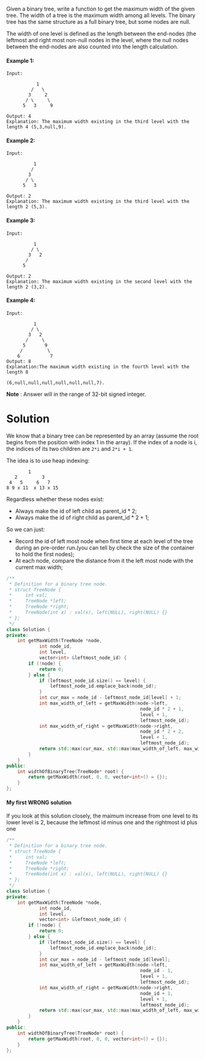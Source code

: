 Given a binary tree, write a function to get the maximum width of the given tree. The width of a tree is the maximum width among all levels. The binary tree has the same structure as a full binary tree, but some nodes are null.

The width of one level is defined as the length between the end-nodes (the leftmost and right most non-null nodes in the level, where the null nodes between the end-nodes are also counted into the length calculation.

#### Example 1:

```
Input: 

           1
         /   \
        3     2
       / \     \  
      5   3     9 

Output: 4
Explanation: The maximum width existing in the third level with the length 4 (5,3,null,9).
```

#### Example 2:

```
Input: 

          1
         /  
        3    
       / \       
      5   3     

Output: 2
Explanation: The maximum width existing in the third level with the length 2 (5,3).
```

#### Example 3:

```
Input: 

          1
         / \
        3   2 
       /        
      5      

Output: 2
Explanation: The maximum width existing in the second level with the length 2 (3,2).
```

#### Example 4:

```
Input: 

          1
         / \
        3   2
       /     \  
      5       9 
     /         \
    6           7
Output: 8
Explanation:The maximum width existing in the fourth level with the length 8 

(6,null,null,null,null,null,null,7).
```


__Note__ : Answer will in the range of 32-bit signed integer.

# Solution

We know that a binary tree can be represented by an array (assume the root begins from the position with index 1 in the array). If the index of a node is i, the indices of its two children are ```2*i``` and ```2*i + 1```. 

The idea is to use heap indexing:

```
        1
   2         3
 4   5     6   7
8 9 x 11  x 13 x 15
```

Regardless whether these nodes exist:

* Always make the id of left child as parent_id * 2;
* Always make the id of right child as parent_id * 2 + 1;

So we can just:

* Record the id of left most node when first time at each level of the tree during an pre-order run.(you can tell by check the size of the container to hold the first nodes);
* At each node, compare the distance from it the left most node with the current max width;


```cpp
/**
 * Definition for a binary tree node.
 * struct TreeNode {
 *     int val;
 *     TreeNode *left;
 *     TreeNode *right;
 *     TreeNode(int x) : val(x), left(NULL), right(NULL) {}
 * };
 */
class Solution {
private:
    int getMaxWidth(TreeNode *node,
            int node_id,
            int level,
            vector<int> &leftmost_node_id) {
        if (!node) {
            return 0;
        } else {
            if (leftmost_node_id.size() == level) {
                leftmost_node_id.emplace_back(node_id);
            }
            int cur_max = node_id - leftmost_node_id[level] + 1;
            int max_width_of_left = getMaxWidth(node->left, 
                                                 node_id * 2 + 1, 
                                                 level + 1, 
                                                 leftmost_node_id);
            int max_width_of_right = getMaxWidth(node->right, 
                                                 node_id * 2 + 2, 
                                                 level + 1, 
                                                 leftmost_node_id);
            return std::max(cur_max, std::max(max_width_of_left, max_width_of_right));
        }
    }
public:
    int widthOfBinaryTree(TreeNode* root) {
        return getMaxWidth(root, 0, 0, vector<int>() = {});
    }
};
```


#### My first __WRONG__ solution

If you look at this solution closely, the maimum increase from one level to its lower level is 2, because the leftmost id minus one and the rightmost id plus one

```cpp
/**
 * Definition for a binary tree node.
 * struct TreeNode {
 *     int val;
 *     TreeNode *left;
 *     TreeNode *right;
 *     TreeNode(int x) : val(x), left(NULL), right(NULL) {}
 * };
 */
class Solution {
private:
    int getMaxWidth(TreeNode *node,
            int node_id,
            int level,
            vector<int> &leftmost_node_id) {
        if (!node) {
            return 0;
        } else {
            if (leftmost_node_id.size() == level) {
                leftmost_node_id.emplace_back(node_id);
            }
            int cur_max = node_id - leftmost_node_id[level];
            int max_width_of_left = getMaxWidth(node->left, 
                                                 node_id - 1, 
                                                 level + 1, 
                                                 leftmost_node_id);
            int max_width_of_right = getMaxWidth(node->right, 
                                                 node_id + 1, 
                                                 level + 1, 
                                                 leftmost_node_id);
            return std::max(cur_max, std::max(max_width_of_left, max_width_of_right));
        }
    }
public:
    int widthOfBinaryTree(TreeNode* root) {
        return getMaxWidth(root, 0, 0, vector<int>() = {});
    }
};
```

